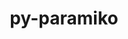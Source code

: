 ---
title: "py-paramiko"
layout: cache
categories: [package, develop-2023-10-08]
meta: {"versions": ["2.12.0"], "compilers": ["gcc@=11.4.0", "gcc@=9.4.0", "oneapi@=2023.2.1"], "oss": ["ubuntu20.04"], "platforms": ["linux"], "targets": ["aarch64", "ppc64le", "x86_64_v3"], "stacks": ["e4s", "e4s-arm", "e4s-oneapi", "e4s-power", "root"], "num_specs": 4, "num_specs_by_stack": {"e4s-arm": 1, "root": 4, "e4s-power": 1, "e4s": 1, "e4s-oneapi": 1}}
spec_details: [{"hash": "budfkxb5cei33pffukgixlgsolfznvpx", "compiler": "gcc@=11.4.0", "versions": ["2.12.0"], "os": "ubuntu20.04", "platform": "linux", "target": "aarch64", "variants": ["build_system=python_pip", "~invoke"], "stacks": ["e4s-arm", "root"], "size": "-", "tarball": "https://binaries.spack.io/develop-2023-10-08/build_cache/linux-ubuntu20.04-aarch64/gcc-11.4.0/py-paramiko-2.12.0/linux-ubuntu20.04-aarch64-gcc-11.4.0-py-paramiko-2.12.0-budfkxb5cei33pffukgixlgsolfznvpx.spack"}, {"hash": "pmacxxelhwcgauqv4luinw4mxqw32x4f", "compiler": "gcc@=9.4.0", "versions": ["2.12.0"], "os": "ubuntu20.04", "platform": "linux", "target": "ppc64le", "variants": ["build_system=python_pip", "~invoke"], "stacks": ["e4s-power", "root"], "size": "-", "tarball": "https://binaries.spack.io/develop-2023-10-08/build_cache/linux-ubuntu20.04-ppc64le/gcc-9.4.0/py-paramiko-2.12.0/linux-ubuntu20.04-ppc64le-gcc-9.4.0-py-paramiko-2.12.0-pmacxxelhwcgauqv4luinw4mxqw32x4f.spack"}, {"hash": "rpfy36rkdpo4j2thgauecld27eunl5nn", "compiler": "gcc@=11.4.0", "versions": ["2.12.0"], "os": "ubuntu20.04", "platform": "linux", "target": "x86_64_v3", "variants": ["build_system=python_pip", "~invoke"], "stacks": ["root", "e4s"], "size": "-", "tarball": "https://binaries.spack.io/develop-2023-10-08/build_cache/linux-ubuntu20.04-x86_64_v3/gcc-11.4.0/py-paramiko-2.12.0/linux-ubuntu20.04-x86_64_v3-gcc-11.4.0-py-paramiko-2.12.0-rpfy36rkdpo4j2thgauecld27eunl5nn.spack"}, {"hash": "yfeubpixpc5i64gaosaeeim7qi7sdjjt", "compiler": "oneapi@=2023.2.1", "versions": ["2.12.0"], "os": "ubuntu20.04", "platform": "linux", "target": "x86_64_v3", "variants": ["build_system=python_pip", "~invoke"], "stacks": ["root", "e4s-oneapi"], "size": "-", "tarball": "https://binaries.spack.io/develop-2023-10-08/build_cache/linux-ubuntu20.04-x86_64_v3/oneapi-2023.2.1/py-paramiko-2.12.0/linux-ubuntu20.04-x86_64_v3-oneapi-2023.2.1-py-paramiko-2.12.0-yfeubpixpc5i64gaosaeeim7qi7sdjjt.spack"}]
---